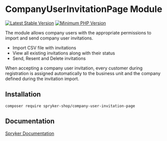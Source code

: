 # CompanyUserInvitationPage Module
[![Latest Stable Version](https://poser.pugx.org/spryker-shop/company-user-invitation-page/v/stable.svg)](https://packagist.org/packages/spryker-shop/company-user-invitation-page)
[![Minimum PHP Version](https://img.shields.io/badge/php-%3E%3D%208.0-8892BF.svg)](https://php.net/)

The module allows company users with the appropriate permissions to import and send company user invitations.
- Import CSV file with invitations
- View all existing invitations along with their status
- Send, Resent and Delete invitations

When accepting a company user invitation, every customer during registration is assigned automatically to the business unit and the company defined during the invitation import.

## Installation

```
composer require spryker-shop/company-user-invitation-page
```

## Documentation

[Spryker Documentation](https://docs.spryker.com)
